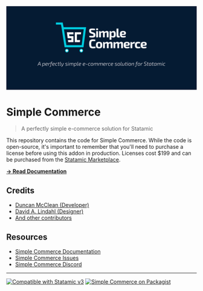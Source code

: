 <img src="./banner.jpg">

# Simple Commerce
> A perfectly simple e-commerce solution for Statamic

This repository contains the code for Simple Commerce. While the code is open-source, it's important to remember that you'll need to purchase a license before using this addon in production. Licenses cost $199 and can be purchased from the [Statamic Marketplace](https://statamic.com/addons/double-three-digital/simple-commerce).

[**→ Read Documentation**](https://doublethree.digital/simple-commerce/about)

## Credits
* [Duncan McClean (Developer)](https://github.com/damcclean)
* [David A. Lindahl (Designer)](https://github.com/austriker27)
* [And other contributors](https://github.com/doublethreedigital/simple-commerce/graphs/contributors)

## Resources
* [Simple Commerce Documentation](https://doublethree.digital/simple-commerce/about)
* [Simple Commerce Issues](https://github.com/doublethreedigital/simple-commerce/issues)
* [Simple Commerce Discord](https://discord.gg/P3ACYf9)

---

<p>
<a href="https://statamic.com"><img src="https://img.shields.io/badge/Statamic-3.0+-FF269E?style=for-the-badge" alt="Compatible with Statamic v3"></a>
<a href="https://packagist.org/packages/doublethreedigital/simple-commerce/stats"><img src="https://img.shields.io/packagist/v/doublethreedigital/simple-commerce?style=for-the-badge" alt="Simple Commerce on Packagist"></a>
</p>
